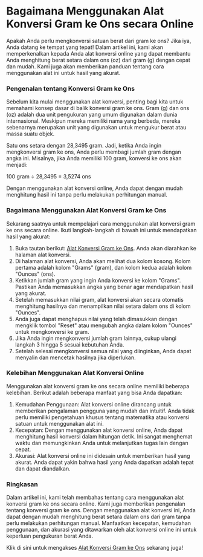 Bagaimana Menggunakan Alat Konversi Gram ke Ons secara Online
=============================================================

Apakah Anda perlu mengkonversi satuan berat dari gram ke ons? Jika iya, Anda datang ke tempat yang tepat! Dalam artikel ini, kami akan memperkenalkan kepada Anda alat konversi online yang dapat membantu Anda menghitung berat setara dalam ons (oz) dari gram (g) dengan cepat dan mudah. Kami juga akan memberikan panduan tentang cara menggunakan alat ini untuk hasil yang akurat.

### Pengenalan tentang Konversi Gram ke Ons

Sebelum kita mulai menggunakan alat konversi, penting bagi kita untuk memahami konsep dasar di balik konversi gram ke ons. Gram (g) dan ons (oz) adalah dua unit pengukuran yang umum digunakan dalam dunia internasional. Meskipun mereka memiliki nama yang berbeda, mereka sebenarnya merupakan unit yang digunakan untuk mengukur berat atau massa suatu objek.

Satu ons setara dengan 28,3495 gram. Jadi, ketika Anda ingin mengkonversi gram ke ons, Anda perlu membagi jumlah gram dengan angka ini. Misalnya, jika Anda memiliki 100 gram, konversi ke ons akan menjadi:

100 gram ÷ 28,3495 = 3,5274 ons

Dengan menggunakan alat konversi online, Anda dapat dengan mudah menghitung hasil ini tanpa perlu melakukan perhitungan manual.

### Bagaimana Menggunakan Alat Konversi Gram ke Ons

Sekarang saatnya untuk mempelajari cara menggunakan alat konversi gram ke ons secara online. Ikuti langkah-langkah di bawah ini untuk mendapatkan hasil yang akurat:

1. Buka tautan berikut: [Alat Konversi Gram ke Ons](https://www.onlinecalculatorsfree.com/id/convert/grams-to-ounces.html). Anda akan diarahkan ke halaman alat konversi.
2. Di halaman alat konversi, Anda akan melihat dua kolom kosong. Kolom pertama adalah kolom "Grams" (gram), dan kolom kedua adalah kolom "Ounces" (ons).
3. Ketikkan jumlah gram yang ingin Anda konversi ke kolom "Grams". Pastikan Anda memasukkan angka yang benar agar mendapatkan hasil yang akurat.
4. Setelah memasukkan nilai gram, alat konversi akan secara otomatis menghitung hasilnya dan menampilkan nilai setara dalam ons di kolom "Ounces".
5. Anda juga dapat menghapus nilai yang telah dimasukkan dengan mengklik tombol "Reset" atau mengubah angka dalam kolom "Ounces" untuk mengkonversi ke gram.
6. Jika Anda ingin mengkonversi jumlah gram lainnya, cukup ulangi langkah 3 hingga 5 sesuai kebutuhan Anda.
7. Setelah selesai mengkonversi semua nilai yang diinginkan, Anda dapat menyalin dan mencetak hasilnya jika diperlukan.

### Kelebihan Menggunakan Alat Konversi Online

Menggunakan alat konversi gram ke ons secara online memiliki beberapa kelebihan. Berikut adalah beberapa manfaat yang bisa Anda dapatkan:

1. Kemudahan Penggunaan: Alat konversi online dirancang untuk memberikan pengalaman pengguna yang mudah dan intuitif. Anda tidak perlu memiliki pengetahuan khusus tentang matematika atau konversi satuan untuk menggunakan alat ini.
2. Kecepatan: Dengan menggunakan alat konversi online, Anda dapat menghitung hasil konversi dalam hitungan detik. Ini sangat menghemat waktu dan memungkinkan Anda untuk melanjutkan tugas lain dengan cepat.
3. Akurasi: Alat konversi online ini didesain untuk memberikan hasil yang akurat. Anda dapat yakin bahwa hasil yang Anda dapatkan adalah tepat dan dapat diandalkan.

### Ringkasan

Dalam artikel ini, kami telah membahas tentang cara menggunakan alat konversi gram ke ons secara online. Kami juga memberikan pengenalan tentang konversi gram ke ons. Dengan menggunakan alat konversi ini, Anda dapat dengan mudah menghitung berat setara dalam ons dari gram tanpa perlu melakukan perhitungan manual. Manfaatkan kecepatan, kemudahan penggunaan, dan akurasi yang ditawarkan oleh alat konversi online ini untuk keperluan pengukuran berat Anda.

Klik di sini untuk mengakses [Alat Konversi Gram ke Ons](https://www.onlinecalculatorsfree.com/id/convert/grams-to-ounces.html) sekarang juga!